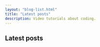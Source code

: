 ```yaml
---
layout: "blog-list.html"
title: "Latest posts"
description: Video tutorials about coding.
---
```

## Latest posts
